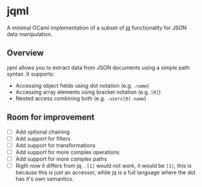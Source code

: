 # jqml

A minimal OCaml implementation of a subset of [jq](https://stedolan.github.io/jq/) functionality for JSON data manipulation.

## Overview

jqml allows you to extract data from JSON documents using a simple path syntax. It supports:

- Accessing object fields using dot notation (e.g. `.name`)
- Accessing array elements using bracket notation (e.g. `[0]`) 
- Nested access combining both (e.g. `.users[0].name`)

## Room for improvement

- [ ] Add optional chaining
- [ ] Add support for filters
- [ ] Add support for transformations
- [ ] Add support for more complex operations
- [ ] Add support for more complex paths
- [ ] Rigth now it differs from jq, `.[1]` would not work, it would be `[1]`, this is because this is just an accessor, while jq is a full language where the dot has it's own semantics.
